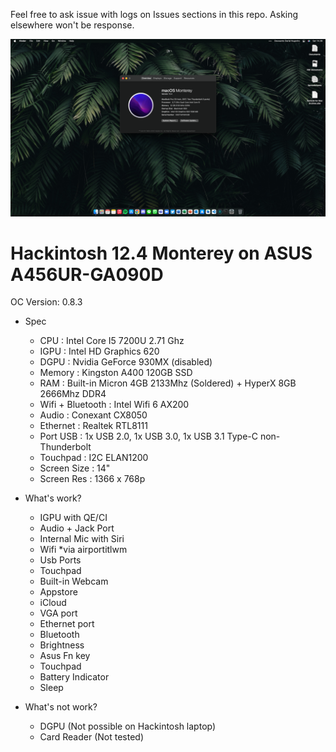 Feel free to ask issue with logs on Issues sections in this repo. Asking elsewhere won't be response.

![alt text](https://github.com/fortoszone/hekintush-oc/blob/main/ss.png?raw=true)
# Hackintosh 12.4 Monterey on ASUS A456UR-GA090D
OC Version: 0.8.3

* Spec
  - CPU : Intel Core I5 7200U 2.71 Ghz
  - IGPU : Intel HD Graphics 620
  - DGPU : Nvidia GeForce 930MX (disabled)
  - Memory : Kingston A400 120GB SSD
  - RAM : Built-in  Micron 4GB 2133Mhz (Soldered) + HyperX 8GB 2666Mhz DDR4 
  - Wifi + Bluetooth : Intel Wifi 6 AX200
  - Audio : Conexant CX8050
  - Ethernet : Realtek RTL8111
  - Port USB : 1x USB 2.0, 1x USB 3.0, 1x USB 3.1 Type-C non-Thunderbolt
  - Touchpad : I2C ELAN1200
  - Screen Size : 14"
  - Screen Res : 1366 x 768p

* What's work?
  - IGPU with QE/CI
  - Audio + Jack Port
  - Internal Mic with Siri
  - Wifi *via airportitlwm
  - Usb Ports
  - Touchpad
  - Built-in Webcam
  - Appstore
  - iCloud
  - VGA port
  - Ethernet port
  - Bluetooth 
  - Brightness
  - Asus Fn key
  - Touchpad
  - Battery Indicator
  - Sleep

* What's not work?
  - DGPU (Not possible on Hackintosh laptop)
  - Card Reader (Not tested)

